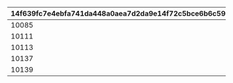 |14f639fc7e4ebfa741da448a0aea7d2da9e14f72c5bce6b6c5921f8723397d37|d77165c5c2f51a173aa4c9a866246d091dc462d00108776ed83967be5e50ed38|
| --- | --- |
|10085|1|
|10111|1|
|10113|1|
|10137|1|
|10139|1|